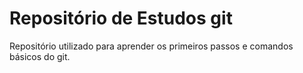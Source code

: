 # Repositório de Estudos git
Repositório utilizado para aprender os primeiros passos e comandos básicos do git.